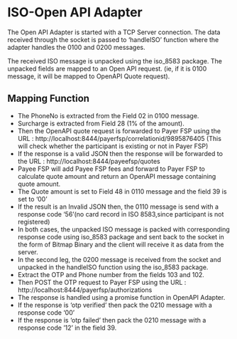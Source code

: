 # ISO-Open API Adapter

The	Open API Adapter is started with a TCP Server connection. The data received through the socket is passed to ‘handleISO’ function where the adapter handles the 0100 and 0200 messages.

The received ISO message is unpacked using the iso_8583 package. The unpacked fields are mapped to an Open API request. (ie, if it is 0100 message, it will be mapped to OpenAPI Quote request). 

## Mapping Function

- The PhoneNo is extracted from the Field 02 in 0100 message.
- Surcharge is extracted from Field 28 (1% of the amount).
- Then the OpenAPI quote request is  forwarded to Payer FSP using the URL : http://localhost:8444/payerfsp/correlationid/9895876405 (This will  check whether the participant is existing or not in  Payer FSP)
- If the response is a valid JSON then the response will be forwarded to the URL : http://localhost:8444/payeefsp/quotes
- Payee FSP will add Payee FSP fees and forward to Payer FSP to calculate quote amount and return an OpenAPI message containing quote amount.
- The Quote amount is set to Field 48 in 0110 message and the field 39 is set to ‘00’
- If the result is an Invalid JSON then, the 0110 message is send with a response code ‘56’(no card record in ISO 8583,since participant is not registered)
- In both cases, the unpacked ISO message is packed with corresponding response code using iso_8583 package and sent back to the socket in the form of Bitmap Binary and the client will receive it as data from the server.
- In the second leg, the 0200 message is received from the socket and unpacked in the handleISO function using the iso_8583 package.
- Extract the OTP and Phone number from the fields 103 and 102.
- Then POST the OTP request to Payer FSP using the URL : http://localhost:8444/payerfsp/authorizations
- The response is handled using a promise function in OpenAPI Adapter.
- If the response is ‘otp verified’ then pack the 0210 message with a response code ‘00’
- If the response is ‘otp failed’ then pack the 0210 message with a response code ’12’ in the field 39.



